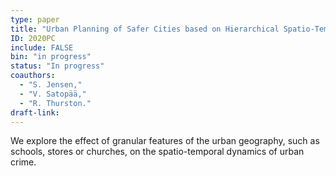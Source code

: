 ```yaml
---
type: paper
title: "Urban Planning of Safer Cities based on Hierarchical Spatio-Temporal Forecasting of Crime"
ID: 2020PC
include: FALSE
bin: "in progress"
status: "In progress"
coauthors:
  - "S. Jensen,"
  - "V. Satopää,"
  - "R. Thurston."
draft-link:
---
```


We explore the effect of granular features of the urban geography, such as schools, stores or churches, on the spatio-temporal dynamics of urban crime.
